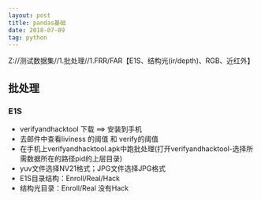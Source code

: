 ```yaml
---
layout: post
title: pandas基础
date: 2018-07-09
tag: python
---
```


Z://测试数据集//1.批处理//1.FRR/FAR【E1S、结构光(ir/depth)、RGB、近红外】

## 批处理
### E1S 
- verifyandhacktool 下载 ==> 安装到手机
- 去邮件中查看liviness 的阈值  和 verify的阈值
- 在手机上verifyandhacktool.apk中跑批处理(打开verifyandhacktool-选择所需数据所在的路径pid的上层目录)
- yuv文件选择NV21格式；JPG文件选择JPG格式
- E1S目录结构：Enroll/Real/Hack
- 结构光目录：Enroll/Real  没有Hack
